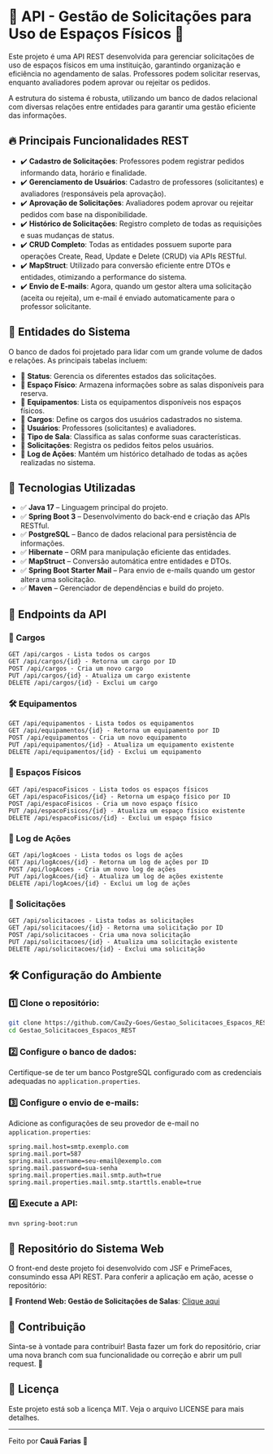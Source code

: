 # 🚀 API - Gestão de Solicitações para Uso de Espaços Físicos 🏫

Este projeto é uma API REST desenvolvida para gerenciar solicitações de uso de espaços físicos em uma instituição, garantindo organização e eficiência no agendamento de salas. Professores podem solicitar reservas, enquanto avaliadores podem aprovar ou rejeitar os pedidos.

A estrutura do sistema é robusta, utilizando um banco de dados relacional com diversas relações entre entidades para garantir uma gestão eficiente das informações.

## 🔥 Principais Funcionalidades REST

- ✔️ **Cadastro de Solicitações**: Professores podem registrar pedidos informando data, horário e finalidade.
- ✔️ **Gerenciamento de Usuários**: Cadastro de professores (solicitantes) e avaliadores (responsáveis pela aprovação).
- ✔️ **Aprovação de Solicitações**: Avaliadores podem aprovar ou rejeitar pedidos com base na disponibilidade.
- ✔️ **Histórico de Solicitações**: Registro completo de todas as requisições e suas mudanças de status.
- ✔️ **CRUD Completo**: Todas as entidades possuem suporte para operações Create, Read, Update e Delete (CRUD) via APIs RESTful.
- ✔️ **MapStruct**: Utilizado para conversão eficiente entre DTOs e entidades, otimizando a performance do sistema.
- ✔️ **Envio de E-mails**: Agora, quando um gestor altera uma solicitação (aceita ou rejeita), um e-mail é enviado automaticamente para o professor solicitante.

## 📂 Entidades do Sistema

O banco de dados foi projetado para lidar com um grande volume de dados e relações. As principais tabelas incluem:

- 📌 **Status**: Gerencia os diferentes estados das solicitações.
- 📌 **Espaço Físico**: Armazena informações sobre as salas disponíveis para reserva.
- 📌 **Equipamentos**: Lista os equipamentos disponíveis nos espaços físicos.
- 📌 **Cargos**: Define os cargos dos usuários cadastrados no sistema.
- 📌 **Usuários**: Professores (solicitantes) e avaliadores.
- 📌 **Tipo de Sala**: Classifica as salas conforme suas características.
- 📌 **Solicitações**: Registra os pedidos feitos pelos usuários.
- 📌 **Log de Ações**: Mantém um histórico detalhado de todas as ações realizadas no sistema.

## 💾 Tecnologias Utilizadas

- ✅ **Java 17** – Linguagem principal do projeto.
- ✅ **Spring Boot 3** – Desenvolvimento do back-end e criação das APIs RESTful.
- ✅ **PostgreSQL** – Banco de dados relacional para persistência de informações.
- ✅ **Hibernate** – ORM para manipulação eficiente das entidades.
- ✅ **MapStruct** – Conversão automática entre entidades e DTOs.
- ✅ **Spring Boot Starter Mail** – Para envio de e-mails quando um gestor altera uma solicitação.
- ✅ **Maven** – Gerenciador de dependências e build do projeto.

## 🔗 Endpoints da API

### 🏢 Cargos
```
GET /api/cargos - Lista todos os cargos
GET /api/cargos/{id} - Retorna um cargo por ID
POST /api/cargos - Cria um novo cargo
PUT /api/cargos/{id} - Atualiza um cargo existente
DELETE /api/cargos/{id} - Exclui um cargo
```

### 🛠️ Equipamentos
```
GET /api/equipamentos - Lista todos os equipamentos
GET /api/equipamentos/{id} - Retorna um equipamento por ID
POST /api/equipamentos - Cria um novo equipamento
PUT /api/equipamentos/{id} - Atualiza um equipamento existente
DELETE /api/equipamentos/{id} - Exclui um equipamento
```

### 🏫 Espaços Físicos
```
GET /api/espacoFisicos - Lista todos os espaços físicos
GET /api/espacoFisicos/{id} - Retorna um espaço físico por ID
POST /api/espacoFisicos - Cria um novo espaço físico
PUT /api/espacoFisicos/{id} - Atualiza um espaço físico existente
DELETE /api/espacoFisicos/{id} - Exclui um espaço físico
```

### 📜 Log de Ações
```
GET /api/logAcoes - Lista todos os logs de ações
GET /api/logAcoes/{id} - Retorna um log de ações por ID
POST /api/logAcoes - Cria um novo log de ações
PUT /api/logAcoes/{id} - Atualiza um log de ações existente
DELETE /api/logAcoes/{id} - Exclui um log de ações
```

### 📌 Solicitações
```
GET /api/solicitacoes - Lista todas as solicitações
GET /api/solicitacoes/{id} - Retorna uma solicitação por ID
POST /api/solicitacoes - Cria uma nova solicitação
PUT /api/solicitacoes/{id} - Atualiza uma solicitação existente
DELETE /api/solicitacoes/{id} - Exclui uma solicitação
```

## 🛠️ Configuração do Ambiente

### 1️⃣ Clone o repositório:
```sh
git clone https://github.com/CauZy-Goes/Gestao_Solicitacoes_Espacos_REST.git
cd Gestao_Solicitacoes_Espacos_REST
```

### 2️⃣ Configure o banco de dados:
Certifique-se de ter um banco PostgreSQL configurado com as credenciais adequadas no `application.properties`.

### 3️⃣ Configure o envio de e-mails:
Adicione as configurações de seu provedor de e-mail no `application.properties`:
```properties
spring.mail.host=smtp.exemplo.com
spring.mail.port=587
spring.mail.username=seu-email@exemplo.com
spring.mail.password=sua-senha
spring.mail.properties.mail.smtp.auth=true
spring.mail.properties.mail.smtp.starttls.enable=true
```

### 4️⃣ Execute a API:
```sh
mvn spring-boot:run
```

## 🔗 Repositório do Sistema Web

O front-end deste projeto foi desenvolvido com JSF e PrimeFaces, consumindo essa API REST. Para conferir a aplicação em ação, acesse o repositório:

🔹 **Frontend Web: Gestão de Solicitações de Salas**: [Clique aqui](https://github.com/CauZy-Goes/Gestao_E_Solicitao_De_Salas)

## 🎯 Contribuição

Sinta-se à vontade para contribuir! Basta fazer um fork do repositório, criar uma nova branch com sua funcionalidade ou correção e abrir um pull request. 🚀

## 📝 Licença

Este projeto está sob a licença MIT. Veja o arquivo LICENSE para mais detalhes.

---

Feito por **Cauã Farias** 🚀
